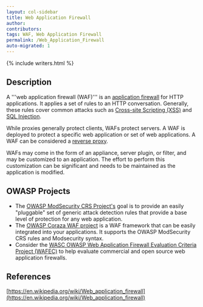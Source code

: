 ```yaml
---
layout: col-sidebar
title: Web Application Firewall
author:
contributors:
tags: WAF, Web Application Firewall
permalink: /Web_Application_Firewall
auto-migrated: 1
---
```


{% include writers.html %}

## Description

A '''web application firewall (WAF)''' is an [application firewall](https://en.wikipedia.org/wiki/Web_application_firewall) for HTTP applications. It applies a set of rules to an HTTP conversation. Generally, these rules cover common attacks such as [Cross-site Scripting (XSS)](attacks/xss) and [SQL Injection](attacks/SQL_Injection).

While proxies generally protect clients, WAFs protect servers. A WAF is deployed to protect a specific web application or set of web applications. A WAF can be considered a [reverse proxy](https://en.wikipedia.org/wiki/Reverse_proxy).

WAFs may come in the form of an appliance, server plugin, or filter, and may be customized to an application. The effort to perform this customization can be significant and needs to be maintained as the application is modified.

## OWASP Projects

- The [OWASP ModSecurity CRS Project's](/www-project-modsecurity-core-rule-set/) goal is to provide an easily "pluggable" set of generic attack detection rules that provide a base level of protection for any web application.
- The [OWASP Coraza WAF project](/www-project-coraza-web-application-firewall/) is a WAF framework that can be easily integrated into your applications. It supports the OWASP ModSecurity CRS rules and Modsecurity syntax.
- Consider the [WASC OWASP Web Application Firewall Evaluation Criteria Project (WAFEC)](/www-project-wafec) to help evaluate commercial and open source web application firewalls.

## References

[https://en.wikipedia.org/wiki/Web_application_firewall](https://en.wikipedia.org/wiki/Web_application_firewall)

